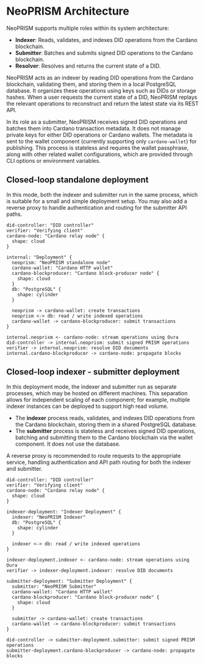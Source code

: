 # NeoPRISM Architecture

NeoPRISM supports multiple roles within its system architecture:
- **Indexer**: Reads, validates, and indexes DID operations from the Cardano blockchain.
- **Submitter**: Batches and submits signed DID operations to the Cardano blockchain.
- **Resolver**: Resolves and returns the current state of a DID.

NeoPRISM acts as an indexer by reading DID operations from the Cardano blockchain, validating them, and storing them in a local PostgreSQL database.
It organizes these operations using keys such as DIDs or storage hashes.
When a user requests the current state of a DID, NeoPRISM replays the relevant operations to reconstruct and return the latest state via its REST API.

In its role as a submitter, NeoPRISM receives signed DID operations and batches them into Cardano transaction metadata.
It does not manage private keys for either DID operations or Cardano wallets.
The metadata is sent to the wallet component (currently supporting only `cardano-wallet`) for publishing.
This process is stateless and requires the wallet passphrase, along with other related wallet configurations, which are provided through CLI options or environment variables.

## Closed-loop standalone deployment

In this mode, both the indexer and submitter run in the same process, which is suitable for a small and simple deployment setup.
You may also add a reverse proxy to handle authentication and routing for the submitter API paths.

```d2
did-controller: "DID controller"
verifier: "Verifying client"
cardano-node: "Cardano relay node" {
  shape: cloud
}

internal: "Deployment" {
  neoprism: "NeoPRISM standalone node"
  cardano-wallet: "Cardano HTTP wallet"
  cardano-blockproducer: "Cardano block-producer node" {
    shape: cloud
  }
  db: "PostgreSQL" {
    shape: cylinder
  }

  neoprism -> cardano-wallet: create transactions
  neoprism <-> db: read / write indexed operations
  cardano-wallet -> cardano-blockproducer: submit transactions
}

internal.neoprism <- cardano-node: stream operations using Oura
did-controller -> internal.neoprism: submit signed PRISM operations
verifier -> internal.neoprism: resolve DID documents
internal.cardano-blockproducer -> cardano-node: propagate blocks
```

## Closed-loop indexer - submitter deployment

In this deployment mode, the indexer and submitter run as separate processes, which may be hosted on different machines. This separation allows for independent scaling of each component; for example, multiple indexer instances can be deployed to support high read volume.

- The **indexer** process reads, validates, and indexes DID operations from the Cardano blockchain, storing them in a shared PostgreSQL database.
- The **submitter** process is stateless and receives signed DID operations, batching and submitting them to the Cardano blockchain via the wallet component. It does not use the database.

A reverse proxy is recommended to route requests to the appropriate service, handling authentication and API path routing for both the indexer and submitter.

```d2
did-controller: "DID controller"
verifier: "Verifying client"
cardano-node: "Cardano relay node" {
  shape: cloud
}

indexer-deployment: "Indexer Deployment" {
  indexer: "NeoPRISM Indexer"
  db: "PostgreSQL" {
    shape: cylinder
  }

  indexer <-> db: read / write indexed operations
}

indexer-deployment.indexer <- cardano-node: stream operations using Oura
verifier -> indexer-deployment.indexer: resolve DID documents

submitter-deployment: "Submitter Deployment" {
  submitter: "NeoPRISM Submitter"
  cardano-wallet: "Cardano HTTP wallet"
  cardano-blockproducer: "Cardano block-producer node" {
    shape: cloud
  }

  submitter -> cardano-wallet: create transactions
  cardano-wallet -> cardano-blockproducer: submit transactions
}

did-controller -> submitter-deployment.submitter: submit signed PRISM operations
submitter-deployment.cardano-blockproducer -> cardano-node: propagate blocks
```
